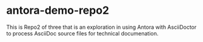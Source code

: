 # antora-demo-repo2
This is Repo2 of three that is an exploration in using Antora with AsciiDoctor to process AsciiDoc source files for technical documenation.
